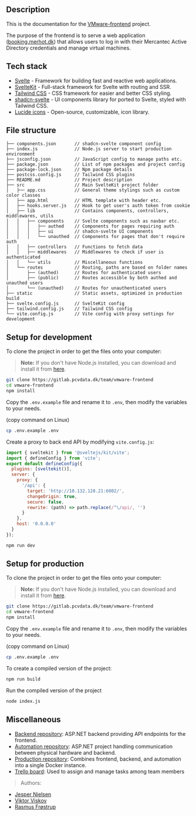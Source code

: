 ## Description

This is the documentation for the [VMware-frontend](https://gitlab.pcvdata.dk/team/vmware-frontend) project.

The purpose of the frontend is to serve a web application ([booking.merhot.dk](https://booking.merhot.dk/)) that allows users to log in with their Mercantec Active Directory credentials and manage virtual machines.

## Tech stack

- [Svelte](https://svelte.dev/) - Framework for building fast and reactive web applications.
- [SvelteKit](https://kit.svelte.dev/) - Full-stack framework for Svelte with routing and SSR.
- [Tailwind CSS](https://tailwindcss.com/) - CSS framework for easier and better CSS styling.
- [shadcn-svelte](https://www.shadcn-svelte.com/) - UI components library for ported to Svelte, styled with Tailwind CSS.
- [Lucide icons](https://lucide.dev/) - Open-source, customizable, icon library.

## File structure

```
├── components.json       // shadcn-svelte component config
├── index.js              // Node.js server to start production environment
├── jsconfig.json         // JavaScript config to manage paths etc.
├── package.json          // List of npm packages and project config
├── package-lock.json     // Npm package details
├── postcss.config.js     // Tailwind CSS plugins
├── README.md             // Project description
├── src                   // Main SvelteKit project folder
│   ├── app.css           // General theme stylings such as custom color classes
│   ├── app.html          // HTML template with header etc.
│   ├── hooks.server.js   // Hook to get user's auth token from cookie
│   ├── lib               // Contains components, controllers, middlewares, utils
│   │   ├── components    // Svelte components such as navbar etc.
│   │   │   ├── authed    // Components for pages requiring auth
│   │   │   ├── ui        // shadcn-svelte UI components
│   │   │   └── unauthed  // Components for pages that don't require auth
│   │   ├── controllers   // Functions to fetch data
│   │   ├── middlewares   // Middlewares to check if user is authenticated
│   │   └── utils         // Miscellaneous functions
│   └── routes            // Routing, paths are based on folder names
│       ├── (authed)      // Routes for authenticated users
│       ├── (public)      // Routes accessible by both authed and unauthed users
│       └── (unauthed)    // Routes for unauthenticated users
├── static                // Static assets, optimized in production build
├── svelte.config.js      // SvelteKit config
├── tailwind.config.js    // Tailwind CSS config
└── vite.config.js        // Vite config with proxy settings for development
```

## Setup for development

To clone the project in order to get the files onto your computer:

> **Note:** If you don't have Node.js installed, you can download and install it from [here](https://nodejs.org/en/download/).

```bash
git clone https://gitlab.pcvdata.dk/team/vmware-frontend
cd vmware-frontend
npm install
```

Copy the `.env.example` file and rename it to `.env`, then modify the variables to your needs.

(copy command on Linux)

```bash
cp .env.example .env
```

Create a proxy to back end API by modifying `vite.config.js`:

```javascript
import { sveltekit } from '@sveltejs/kit/vite';
import { defineConfig } from 'vite';
export default defineConfig({
  plugins: [sveltekit()],
  server: {
    proxy: {
      '/api': {
        target: 'http://10.132.128.21:6002/',
        changeOrigin: true,
        secure: false,
        rewrite: (path) => path.replace(/^\/api/, '')
      }
    },
    host: '0.0.0.0'
  }
});
```

```bash
npm run dev
```

## Setup for production

To clone the project in order to get the files onto your computer:

> **Note:** If you don't have Node.js installed, you can download and install it from [here](https://nodejs.org/en/download/).

```bash
git clone https://gitlab.pcvdata.dk/team/vmware-frontend
cd vmware-frontend
npm install
```

Copy the `.env.example` file and rename it to `.env`, then modify the variables to your needs.

(copy command on Linux)

```bash
cp .env.example .env
```

To create a compiled version of the project:

```bash
npm run build
```

Run the compiled version of the project

```bash
node index.js
```

## Miscellaneous

- [Backend repository](https://gitlab.pcvdata.dk/team/vmware-backend): ASP.NET backend providing API endpoints for the frontend.
- [Automation repository](https://gitlab.pcvdata.dk/team/vmware-automation): ASP.NET project handling communication between physical hardware and backend.
- [Production repository](https://gitlab.pcvdata.dk/team/vmware-docker-compose): Combines frontend, backend, and automation into a single Docker instance.
- [Trello board](https://trello.com/invite/b/uiXM5dtg/ATTId46fe21fd956d78843f87807af9c4f368DBDB4D7/vmware-hosting): Used to assign and manage tasks among team members

> Authors:

- [Jesper Nielsen](mailto:jeni.skp@edu.mercantec.dk?subject=vmware-frontend)
- [Viktor Viskov](mailto:vikt3586@edu.mercantec.dk?subject=vmware-frontend)
- [Rasmus Frøstrup](mailto:rkfr.skp@edu.mercantec.dk?subject=vmware-frontend)
